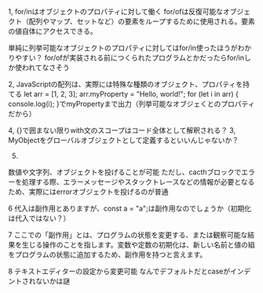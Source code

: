 1,
for/inはオブジェクトのプロパティに対して働く
for/ofは反復可能なオブジェクト（配列やマップ、セットなど）の要素をループするために使用される。要素の値自体にアクセスできる。

単純に列挙可能なオブジェクトのプロパティに対してはfor/in使ったほうがわかりやすい？
for/ofが実装される前につくられたプログラムとかだったらfor/inしか使われてなさそう

2,
JavaScriptの配列は、実際には特殊な種類のオブジェクト、プロパティを持てる
let arr = [1, 2, 3];
arr.myProperty = "Hello, world!";
for (let i in arr) {
    console.log(i);
}でmyPropertyまで出力（列挙可能なオブジェくとのプロパティだから）


4,
{}で囲まない限りwith文のスコープはコード全体として解釈される？
3,
MyObjectをグローバルオブジェクトとして定義するといいんじゃないか？

5.
数値や文字列、オブジェクトを投げることが可能
ただし、cacthブロックでエラーを処理する際、エラーメッセージやスタックトレースなどの情報が必要となるため、実際にはerrorオブジェクトを投げるのが普通

6
代入は副作用とありますが、const a = "a";は副作用なのでしょうか（初期化は代入ではない？）

7
ここでの「副作用」とは、プログラムの状態を変更する、または観察可能な結果を生じる操作のことを指します。変数や定数の初期化は、新しい名前と値の組をプログラムの状態に追加するため、副作用を持つと言えます。

8
テキストエディターの設定から変更可能
なんでデフォルトだとcaseがインデントされないかは謎